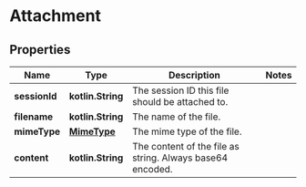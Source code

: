 
# Attachment

## Properties
| Name | Type | Description | Notes |
| ------------ | ------------- | ------------- | ------------- |
| **sessionId** | **kotlin.String** | The session ID this file should be attached to. |  |
| **filename** | **kotlin.String** | The name of the file. |  |
| **mimeType** | [**MimeType**](MimeType.md) | The mime type of the file. |  |
| **content** | **kotlin.String** | The content of the file as string. Always base64 encoded. |  |



